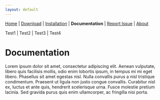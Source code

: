 ```yaml
---
layout: default
---
```


[Home](./index.html) | [Download](./download.html) | [Installation](./installation.html) | **Documentation** | [Report Issue](https://github.com/enenra/space-engineers-utilities/issues/new) | [About](./about.html)

Test1 | Test2 | Test3 | Test4

# Documentation
Lorem ipsum dolor sit amet, consectetur adipiscing elit. Aenean vulputate, libero quis facilisis mollis, odio enim lobortis ipsum, in tempus mi mi eget libero. Phasellus sit amet egestas nisl. Nulla convallis purus a nisl tristique condimentum. Praesent ut ligula non justo congue convallis. Curabitur nisl ex, luctus et ante quis, hendrerit scelerisque urna. Fusce molestie pretium lacinia. Sed gravida purus quis enim ullamcorper, ac fringilla nisi porta.